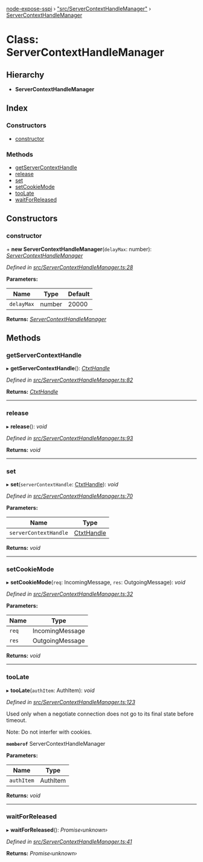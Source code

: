 [node-expose-sspi](../README.md) › ["src/ServerContextHandleManager"](../modules/_src_servercontexthandlemanager_.md) › [ServerContextHandleManager](_src_servercontexthandlemanager_.servercontexthandlemanager.md)

# Class: ServerContextHandleManager

## Hierarchy

* **ServerContextHandleManager**

## Index

### Constructors

* [constructor](_src_servercontexthandlemanager_.servercontexthandlemanager.md#constructor)

### Methods

* [getServerContextHandle](_src_servercontexthandlemanager_.servercontexthandlemanager.md#getservercontexthandle)
* [release](_src_servercontexthandlemanager_.servercontexthandlemanager.md#release)
* [set](_src_servercontexthandlemanager_.servercontexthandlemanager.md#set)
* [setCookieMode](_src_servercontexthandlemanager_.servercontexthandlemanager.md#setcookiemode)
* [tooLate](_src_servercontexthandlemanager_.servercontexthandlemanager.md#toolate)
* [waitForReleased](_src_servercontexthandlemanager_.servercontexthandlemanager.md#waitforreleased)

## Constructors

###  constructor

\+ **new ServerContextHandleManager**(`delayMax`: number): *[ServerContextHandleManager](_src_servercontexthandlemanager_.servercontexthandlemanager.md)*

*Defined in [src/ServerContextHandleManager.ts:28](https://github.com/jlguenego/node-expose-sspi/blob/19d0c3f/src/ServerContextHandleManager.ts#L28)*

**Parameters:**

Name | Type | Default |
------ | ------ | ------ |
`delayMax` | number | 20000 |

**Returns:** *[ServerContextHandleManager](_src_servercontexthandlemanager_.servercontexthandlemanager.md)*

## Methods

###  getServerContextHandle

▸ **getServerContextHandle**(): *[CtxtHandle](../interfaces/_lib_sspi_d_.ctxthandle.md)*

*Defined in [src/ServerContextHandleManager.ts:82](https://github.com/jlguenego/node-expose-sspi/blob/19d0c3f/src/ServerContextHandleManager.ts#L82)*

**Returns:** *[CtxtHandle](../interfaces/_lib_sspi_d_.ctxthandle.md)*

___

###  release

▸ **release**(): *void*

*Defined in [src/ServerContextHandleManager.ts:93](https://github.com/jlguenego/node-expose-sspi/blob/19d0c3f/src/ServerContextHandleManager.ts#L93)*

**Returns:** *void*

___

###  set

▸ **set**(`serverContextHandle`: [CtxtHandle](../interfaces/_lib_sspi_d_.ctxthandle.md)): *void*

*Defined in [src/ServerContextHandleManager.ts:70](https://github.com/jlguenego/node-expose-sspi/blob/19d0c3f/src/ServerContextHandleManager.ts#L70)*

**Parameters:**

Name | Type |
------ | ------ |
`serverContextHandle` | [CtxtHandle](../interfaces/_lib_sspi_d_.ctxthandle.md) |

**Returns:** *void*

___

###  setCookieMode

▸ **setCookieMode**(`req`: IncomingMessage, `res`: OutgoingMessage): *void*

*Defined in [src/ServerContextHandleManager.ts:32](https://github.com/jlguenego/node-expose-sspi/blob/19d0c3f/src/ServerContextHandleManager.ts#L32)*

**Parameters:**

Name | Type |
------ | ------ |
`req` | IncomingMessage |
`res` | OutgoingMessage |

**Returns:** *void*

___

###  tooLate

▸ **tooLate**(`authItem`: AuthItem): *void*

*Defined in [src/ServerContextHandleManager.ts:123](https://github.com/jlguenego/node-expose-sspi/blob/19d0c3f/src/ServerContextHandleManager.ts#L123)*

Used only when a negotiate connection
does not go to its final state before timeout.

Note: Do not interfer with cookies.

**`memberof`** ServerContextHandleManager

**Parameters:**

Name | Type |
------ | ------ |
`authItem` | AuthItem |

**Returns:** *void*

___

###  waitForReleased

▸ **waitForReleased**(): *Promise‹unknown›*

*Defined in [src/ServerContextHandleManager.ts:41](https://github.com/jlguenego/node-expose-sspi/blob/19d0c3f/src/ServerContextHandleManager.ts#L41)*

**Returns:** *Promise‹unknown›*
